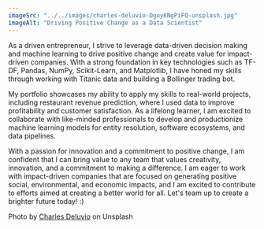 ```yaml
---
imageSrc: "../../images/charles-deluvio-DgoyKNgPiFQ-unsplash.jpg"
imageAlt: "Driving Positive Change as a Data Scientist"
---
```


As a driven entrepreneur, I strive to leverage data-driven decision making and machine learning to drive positive change and create value for impact-driven companies. With a strong foundation in key technologies such as TF-DF, Pandas, NumPy, Scikit-Learn, and Matplotlib, I have honed my skills through working with Titanic data and building a Bollinger trading bot.

My portfolio showcases my ability to apply my skills to real-world projects, including restaurant revenue prediction, where I used data to improve profitability and customer satisfaction. As a lifelong learner, I am excited to collaborate with like-minded professionals to develop and productionize machine learning models for entity resolution, software ecosystems, and data pipelines.

With a passion for innovation and a commitment to positive change, I am confident that I can bring value to any team that values creativity, innovation, and a commitment to making a difference. I am eager to work with impact-driven companies that are focused on generating positive social, environmental, and economic impacts, and I am excited to contribute to efforts aimed at creating a better world for all. Let's team up to create a brighter future today! :)

Photo by <a href="https://unsplash.com/@charlesdeluvio?utm_source=unsplash&utm_medium=referral&utm_content=creditCopyText" target="_blank" rel="nofollow noopener noreferrer" aria-label="External Link"><u>Charles Deluvio</u></a> on Unsplash
